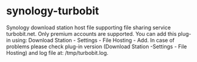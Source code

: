 # synology-turbobit
Synology download station host file supporting file sharing service turbobit.net.
Only premium accounts are supported. 
You can add this plug-in using: Download Station - Settings - File Hosting - Add.
In case of problems please check plug-in version (Download Station -Settings - File Hosting) and log file at: /tmp/turbobit.log. 
